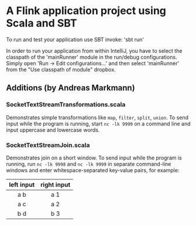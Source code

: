 # A Flink application project using Scala and SBT

To run and test your application use SBT invoke: 'sbt run'

In order to run your application from within IntelliJ, you have to select the classpath of the 'mainRunner' module in the run/debug configurations.
Simply open 'Run -> Edit configurations...' and then select 'mainRunner' from the "Use classpath of module" dropbox. 

## Additions (by Andreas Markmann)

### SocketTextStreamTransformations.scala

Demonstrates simple transformations like `map`, `filter`, `split`, `union`.
To send input while the program is running, start `nc -lk 9999` on a command line and input uppercase and lowercase words.

### SocketTextStreamJoin.scala

Demonstrates join on a short window. To send input while the program is running,
run `nc -lk 9998` and `nc -lk 9999` in separate command-line
windows and enter whitespace-separated key-value pairs, for example:

| left input | right input |
|   :---:    |    :---:    |
|    a b     |     a 1     |
|    a c     |     a 2     |
|    b d     |     b 3     |

